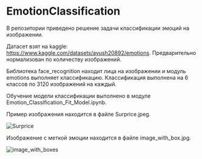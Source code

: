 # EmotionClassification

В репозитории приведено решение задачи классификации эмоций на изображении.

Датасет взят на kaggle: https://www.kaggle.com/datasets/ayush20892/emotions. Предварительно нормализован по количеству изображений.

Библиотека face_recognition находит лица на изображении и модуль emotions выполняет классификацию. Классификация выполнена на 6 классов по 3120 изображений на каждый.

Обучение модели классификации выполнено в модуле Emotion_Classification_Fit_Model.ipynb.

Пример изображения находится в файле Surprice.jpeg.

![Surprice](https://user-images.githubusercontent.com/93383667/220379772-78581bd5-5646-4485-b70d-b94518858c56.jpeg)

Изображение с меткой эмоции находится в файле image_with_box.jpg.

![image_with_boxes](https://user-images.githubusercontent.com/93383667/220379868-57fc6f62-a574-4a45-8745-c4b603b0886a.jpg)
